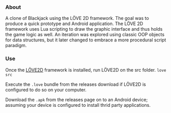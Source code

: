 ### About
A clone of Blackjack using the LÖVE 2D framework. The goal was to produce a quick prototype and Android application. The LÖVE 2D framework uses Lua scripting to draw the graphic interface and thus holds the game logic as well. An iteration was explored using classic OOP objects for data structures, but it later changed to embrace a more procedural script paradigm.

### Use
Once the [LÖVE2D](https://love2d.org/) framework is installed, run LÖVE2D on the src folder. ```love src```

Execute the ```.love``` bundle from the releases download if LÖVE2D is configured to do so on your computer.

Download the ```.apk``` from the releases page on to an Android device; assuming your device is configured to install thrid party applications.

